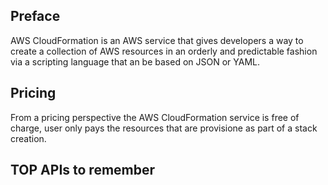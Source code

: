 ## Preface

AWS CloudFormation is an AWS service that gives developers a way to create a collection of AWS resources in an orderly and predictable fashion via a scripting language that an be based on JSON or YAML.

## Pricing

From a pricing perspective the AWS CloudFormation service is free of charge, user only pays the resources that are provisione as part of a stack creation. 

## TOP APIs to remember